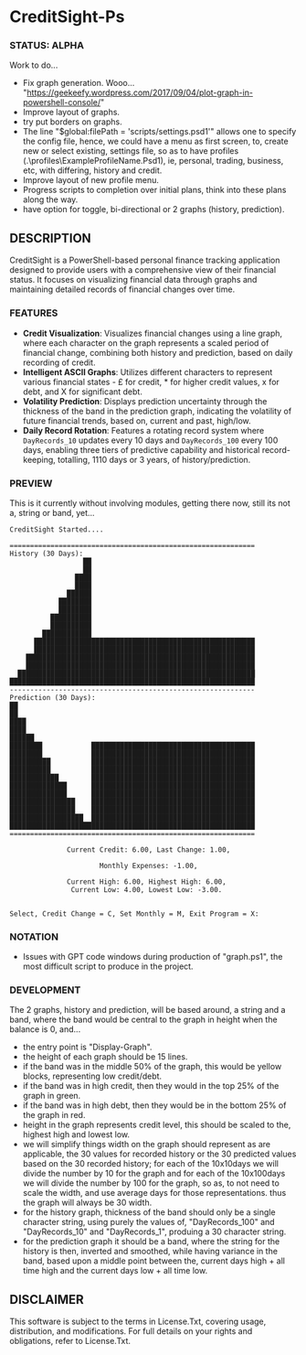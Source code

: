 # CreditSight-Ps

### STATUS: ALPHA
Work to do...
- Fix graph generation. Wooo... "https://geekeefy.wordpress.com/2017/09/04/plot-graph-in-powershell-console/"
- Improve layout of graphs.
- try put borders on graphs.
- The line "$global:filePath = 'scripts/settings.psd1'" allows one to specify the config file, hence, we could have a menu as first screen, to, create new or select existing, settings file, so as to have profiles (.\profiles\ExampleProfileName.Psd1), ie, personal, trading, business, etc, with differing, history and credit. 
- Improve layout of new profile menu.
- Progress scripts to completion over initial plans, think into these plans along the way.
- have option for toggle, bi-directional or 2 graphs (history, prediction). 

## DESCRIPTION
CreditSight is a PowerShell-based personal finance tracking application designed to provide users with a comprehensive view of their financial status. It focuses on visualizing financial data through graphs and maintaining detailed records of financial changes over time.

### FEATURES
- **Credit Visualization**: Visualizes financial changes using a line graph, where each character on the graph represents a scaled period of financial change, combining both history and prediction, based on daily recording of credit.
- **Intelligent ASCII Graphs**: Utilizes different characters to represent various financial states - £ for credit, * for higher credit values, x for debt, and X for significant debt.
- **Volatility Prediction**: Displays prediction uncertainty through the thickness of the band in the prediction graph, indicating the volatility of future financial trends, based on, current and past, high/low.
- **Daily Record Rotation**: Features a rotating record system where `DayRecords_10` updates every 10 days and `DayRecords_100` every 100 days, enabling three tiers of predictive capability and historical record-keeping, totalling, 1110 days or 3 years, of history/prediction.

### PREVIEW
This is it currently without involving modules, getting there now, still its not a, string or band, yet...
```
CreditSight Started....

============================================================
History (30 Days):
                  ██
                  ██
                ████
                ████
              ██████
            ████████
            ████████
          ██████████
          ██████████
        ████████████
      ██████████████████████████████████████████████████████
      ██████████████████████████████████████████████████████
    ████████████████████████████████████████████████████████
    ████████████████████████████████████████████████████████
  ██████████████████████████████████████████████████████████
████████████████████████████████████████████████████████████
------------------------------------------------------------
Prediction (30 Days):
██
██
████
████
██████
████████            ████████████████████████████████████████
████████            ████████████████████████████████████████
██████████          ████████████████████████████████████████
██████████          ████████████████████████████████████████
████████████        ████████████████████████████████████████
██████████████      ████████████████████████████████████████
██████████████      ████████████████████████████████████████
████████████████    ████████████████████████████████████████
████████████████    ████████████████████████████████████████
██████████████████  ████████████████████████████████████████
████████████████████████████████████████████████████████████
============================================================

              Current Credit: 6.00, Last Change: 1.00,

                      Monthly Expenses: -1.00,

              Current High: 6.00, Highest High: 6.00,
               Current Low: 4.00, Lowest Low: -3.00.


Select, Credit Change = C, Set Monthly = M, Exit Program = X:
```

### NOTATION
- Issues with GPT code windows during production of "graph.ps1", the most difficult script to produce in the project.

### DEVELOPMENT
The 2 graphs, history and prediction, will be based around, a string and a band, where the band would be central to the graph in height when the balance is 0, and...
- the entry point is "Display-Graph".
- the height of each graph should be 15 lines.
- if the band was in the middle 50% of the graph, this would be yellow blocks, representing low credit/debt.
- if the band was in high credit, then they would in the top 25% of the graph in green.
- if the band was in high debt, then they would be in the bottom 25% of the graph in red.
- height in the graph represents credit level, this should be scaled to the, highest high and lowest low.
- we will simplify things width on the graph should represent as are applicable, the 30 values for recorded history or the 30 predicted values based on the 30 recorded history; for each of the 10x10days we will divide the number by 10 for the graph and for each of the 10x100days we will divide the number by 100 for the graph, so as, to not need to scale the width, and use average days for those representations. thus the graph will always be 30 width. 
- for the history graph, thickness of the band should only be a single character string, using purely the values of, "DayRecords_100" and "DayRecords_10" and "DayRecords_1", produing a 30 character string.
- for the prediction graph it should be a band, where the string for the history is then, inverted and smoothed, while having variance in the band, based upon a middle point between the, current days high + all time high and the current days low + all time low.


## DISCLAIMER
This software is subject to the terms in License.Txt, covering usage, distribution, and modifications. For full details on your rights and obligations, refer to License.Txt.
